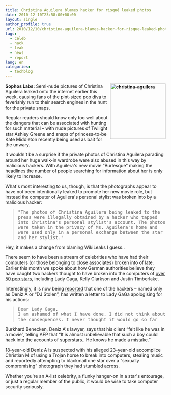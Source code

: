 ```yaml
---
title: Christina Aguilera blames hacker for risqué leaked photos
date: 2010-12-10T23:58:00+00:00
layout: single
author_profile: true
url: 2010/12/10/christina-aguilera-blames-hacker-for-risque-leaked-photos/
tags:
  - celeb
  - hack
  - leak
  - news
  - report
lang: en
categories: 
  - techblog
---
```

**[<img title="christina-aguilera" border="0" alt="christina-aguilera" align="right" src="http://lh6.ggpht.com/_vaUVXcmC3OI/TQK3opOlsYI/AAAAAAAADfE/v347ViYFbhA/christina-aguilera_thumb%5B3%5D.jpg?imgmax=800" width="174" height="174" />](http://lh6.ggpht.com/_vaUVXcmC3OI/TQK3lC9DJZI/AAAAAAAADfA/viqgohMWGoI/s1600-h/christina-aguilera%5B5%5D.jpg)Sophos Labs:** Semi-nude pictures of Christina Aguilera leaked onto the internet earlier this week, causing fans of the pint-sized pop diva to feverishly run to their search engines in the hunt for the private snaps.

Regular readers should know only too well about the dangers that can be associated with hunting for such material – with nude pictures of Twilight star Ashley Greene and snaps of princess-to-be Kate Middleton recently being used as bait for the unwary.

It wouldn't be a surprise if the private photos of Christina Aguilera parading around her huge walk-in wardrobe were also abused in this way by malicious hackers. With Aguilera's new movie “Burlesque” making the headlines the number of people searching for information about her is only likely to increase.

What's most interesting to us, though, is that the photographs appear to have not been intentionally leaked to promote her new movie role, but instead the computer of Aguilera's personal stylist was broken into by a malicious hacker:

> <tt>"The photos of Christina Aguilera being leaked to the press were illegally obtained by a hacker who tapped into Christina's personal stylist's account. The photos were taken in the privacy of Ms. Aguilera's home and were used only in a personal exchange between the star and her stylist."</tt>

Hey, it makes a change from blaming WikiLeaks I guess..

There seem to have been a stream of celebrities who have had their computers (or those belonging to close associates) broken into of late. Earlier this month we spoke about how German authorities believe they have caught two hackers thought to have broken into the computers of <a href="http://boelectronic.blogspot.com/2010/12/hackers-use-malware-to-break-into.html" target="_blank">over 50 pop stars</a>, including Lady Gaga, Kelly Clarkson and Justin Timberlake.

Interestingly, it is now being [reported](http://www.guardian.co.uk/music/2010/dec/09/hacker-sorry-lady-gaga-justin-timberlake) that one of the hackers – named only as Deniz A or “DJ Stolen”, has written a letter to Lady GaGa apologising for his actions:

> <tt>Dear Lady Gaga, <br />I am ashamed of what I have done. I did not think about the consequences. I never thought it would go so far</tt>

Burkhard Benecken, Deniz A's lawyer, says that his client “felt like he was in a movie”, telling AFP that “It is almost unbelievable that such a boy could hack into the accounts of superstars.. He knows he made a mistake.”

18-year-old Deniz A is suspected with his alleged 23-year-old accomplice Christian M of using a Trojan horse to break into computers, stealing music and reportedly attempting to blackmail one star over a “sexually compromising” photograph they had stumbled across.

Whether you're an A-list celebrity, a flunky hanger-on in a star's entourage, or just a regular member of the public, it would be wise to take computer security seriously.